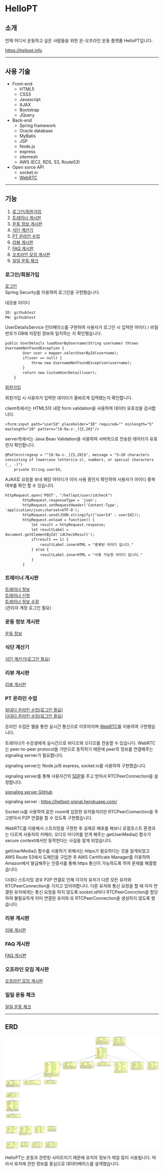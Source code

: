 # HelloPT
## 소개
언제 어디서 운동하고 싶은 사람들을 위한 온-오프라인 운동 플랫폼 HelloPT입니다.

https://hellopt.info

---
## 사용 기술
- Front-end
    - HTML5
    - CSS3
    - Javascript
    - AJAX
    - Bootstrap
    - JQuery
- Back-end
    - Spring framework
    - Oracle database
    - MyBatis
    - JSP
    - Node.js
    - express
    - sitemesh
    - AWS (EC2, RDS, S3, Route53)
- Open sorce API
    - socket.io
    - [WebRTC](https://webrtc.org/)
---
## 기능
1. [로그인/회원가입](#로그인/회원가입)
2. [트레이너 게시판](#트레이너-게시판)
3. [운동 정보 게시판](#운동-정보-게시판)
4. [식단 계산기](#식단-계산기)
5. [PT 온라인 수업](#PT-온라인-수업)
6. [리뷰 게시판](#리뷰-게시판)
7. [FAQ 게시판](#FAQ-게시판)
8. [오프라인 모임 게시판](#오프라인-모임-게시판)
9. [일일 운동 체크](#일일-운동-체크)

### 로그인/회원가입
[로그인](https://hellopt.info/login)  
Spring Security를 이용하여 로그인을 구현했습니다.

데모용 아이디
```
ID: githubtest
PW: githubtest
```

UserDetailsService 인터페이스를 구현하여 사용자가 로그인 시 입력한 아이디 / 비밀번호가 DB에 저장된 정보와 일치하는 지 확인했습니다.

```
public UserDetails loadUserByUsername(String username) throws UsernameNotFoundException {
		User user = mapper.selectUserById(username);
		if(user == null) {
			throw new UsernameNotFoundException(username);
		}
		return new CustomUserDetail(user);
	}
```

[회원가입](https://hellopt.info/user/registrationform)

회원가입 시 사용자가 입력한 데이터가 올바르게 입력됐는지 확인합니다.

client측에서는 HTML5의 내장 form validation을 사용하여 데이터 유효성을 검사합니다.
 
```
<form:input path="userId" placeholder="ID" required="" minlength="5" maxlength="20" pattern="[0-9a-z-_]{5,20}"/>
```
server측에서는 Java Bean Validation을 사용하여 서버측으로 전송된 데이터가 유효한지 확인합니다.
```
@Pattern(regexp = "^[0-9a-z-_]{5,20}$", message = "5~20 characters consisting of lowercase letters(a-z), numbers, or special characters (_, -)")
	private String userId;
```
AJAX로 요청을 보내 해당 아이디가 이미 사용 중인지 확인하여 사용자가 아이디 중복 여부를 확인 할 수 있습니다.
```
httpRequest.open('POST', "/hellopt/user/idcheck")
        httpRequest.responseType = 'json';
        httpRequest.setRequestHeader('Content-Type', 'application/json;charset=UTF-8');
        httpRequest.send(JSON.stringify({"userId" : userId}));
        httpRequest.onload = function() {
            let result = httpRequest.response;
            let resultLabel = document.getElementById('idCheckResult');
            if(result == 1) {
                resultLabel.innerHTML = "중복된 아이디 입니다."
            } else {
            	resultLabel.innerHTML = "사용 가능한 아이디 입니다."
            }
        }
```

### 트레이너 게시판
[트레이너 정보](https://hellopt.info/trainer)  
[트레이너 신청](https://hellopt.info/audition)  
[트레이너 정보 수정](https://hellopt.info/admin/traineradmin)  
(관리자 계정 로그인 필요)

### 운동 정보 게시판
[운동 정보](https://hellopt.info/exerciseinfolist)

### 식단 계산기
[식단 계산기(로그인 필요)](https://hellopt.info/meal)

### 리뷰 게시판
[리뷰 게시판](https://hellopt.info/review)

### PT 온라인 수업
[일대다 온라인 수업(로그인 필요)](https://hellopt.info/classlist)  
[다대다 온라인 수업(로그인 필요)](https://hellopt.info/multi)

온라인 수업은 웹을 통한 실시간 통신으로 이루어지며 [WebRTC](https://webrtc.org/)를 이용하여 구현했습니다.

트레이너가 수강생에게 실시간으로 비디오와 오디오를 전송할 수 있습니다.
WebRTC는 peer-to-peer protocol을 기반으로 동작하기 때문에
peer의 정보를 연결해주는 signaling server가 필요합니다. 

signaling server는 Node.js와 express, socket.io를 사용하여 구현했습니다.

signaling server를 통해 사용자간의 [SDP](https://tools.ietf.org/html/rfc2327)를 주고 받아서 RTCPeerConnection을 설정합니다.

[signaling server GitHub](https://github.com/DanHoBakMaCha/public_hellopt_live/blob/master/signal.js)

signaling server : <https://hellopt-signal.herokuapp.com/>

Socket.io를 사용하여 같은 room에 입장한 유저들끼리만 RTCPeerConnection을 주고받아서 P2P 연결을 할 수 있도록 구현했습니다.

WebRTC를 이용해서 스트리밍을 구현한 후 실제로 배포를 해보니 로컬호스트 환경과는 다르게 사용자의 카메라, 오디오 미디어를 얻게 해주는 getUserMedia() 함수가 secure context에서만 동작한다는 사실을 알게 되었습니다.

getUserMedia() 함수를 사용하기 위해서는 https가 필요하다는 것을 알게되었고 AWS Route 53에서 도메인을 구입한 후 AWS Certificate Manager를 이용하여 Amazon에서 발급해주는 인증서를 통해 https 통신이 가능하도록 하여 문제를 해결했습니다.

다대다 스트리밍 경우 P2P 연결로 인해 각각의 유저가 다른 모든 유저와 RTCPeerConnection을 가지고 있어야합니다. 다른 유저와 통신 요청을 할 때 이미 연결된 유저에게는 통신 요청을 하지 않도록 socket.id마다 RTCPeerConnction을 할당하여 불필요하게 이미 연결된 유저와 또 RTCPeerConnection을 생성하지 않도록 했습니다.

### 리뷰 게시판
[리뷰 게시판](https://hellopt.info/review)

### FAQ 게시판
[FAQ 게시판](https://hellopt.info/faq1)

### 오프라인 모임 게시판
[오프라인 모임 게시판](https://hellopt.info/meeting)

### 일일 운동 체크
[일일 운동 체크](https://hellopt.info/calender)

---
## ERD
![HelloPT ERD](/etc/Relational_1.png)

HelloPT는 운동과 관련된 사이트이기 때문에 유저의 정보가 제일 많이 사용됩니다. 따라서 유저에 관한 정보를 중심으로 데이터베이스를 설계했습니다.





